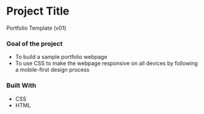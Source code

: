 # Project Title

Portfolio Template (v01)

### Goal of the project

- To build a sample portfolio webpage
- To use CSS to make the webpage responsive on all devices by following a mobile-first design process

### Built With

- CSS
- HTML
